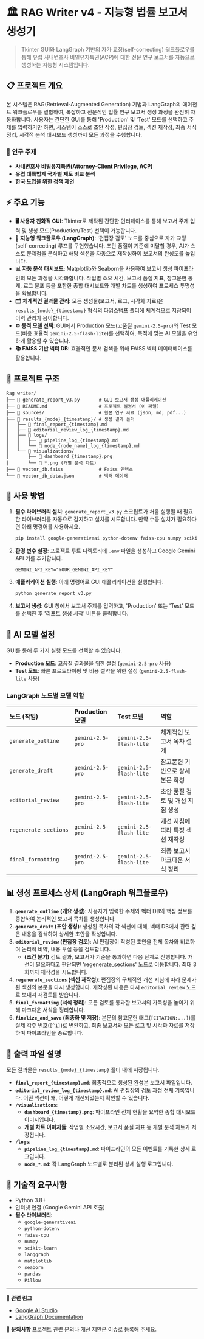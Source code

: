 # 🏛️ RAG Writer v4 - 지능형 법률 보고서 생성기

> Tkinter GUI와 LangGraph 기반의 자가 교정(self-correcting) 워크플로우를 통해 유럽 사내변호사 비밀유지특권(ACP)에 대한 전문 연구 보고서를 자동으로 생성하는 지능형 시스템입니다.

## 📋 프로젝트 개요

본 시스템은 RAG(Retrieval-Augmented Generation) 기법과 LangGraph의 에이전트 워크플로우를 결합하여, 복잡하고 전문적인 법률 연구 보고서 생성 과정을 완전히 자동화합니다. 사용자는 간단한 GUI를 통해 'Production' 및 'Test' 모드를 선택하고 주제를 입력하기만 하면, 시스템이 스스로 초안 작성, 편집장 검토, 섹션 재작성, 최종 서식 정리, 시각적 분석 대시보드 생성까지 모든 과정을 수행합니다.

### 🎯 연구 주제
- **사내변호사 비밀유지특권(Attorney-Client Privilege, ACP)**
- **유럽 대륙법계 국가별 제도 비교 분석**
- **한국 도입을 위한 정책 제언**

## ⚡ 주요 기능

- **🖥️ 사용자 친화적 GUI**: Tkinter로 제작된 간단한 인터페이스를 통해 보고서 주제 입력 및 생성 모드(Production/Test) 선택이 가능합니다.
- **🧠 지능형 워크플로우 (LangGraph)**: '편집장 검토' 노드를 중심으로 자가 교정(self-correcting) 루프를 구현했습니다. 초안 품질이 기준에 미달할 경우, AI가 스스로 문제점을 분석하고 해당 섹션을 자동으로 재작성하여 보고서의 완성도를 높입니다.
- **📊 자동 분석 대시보드**: Matplotlib와 Seaborn을 사용하여 보고서 생성 파이프라인의 모든 과정을 시각화합니다. 작업별 소요 시간, 보고서 품질 지표, 참고문헌 통계, 로그 분포 등을 포함한 종합 대시보드와 개별 차트를 생성하여 프로세스 투명성을 확보합니다.
- **🗂️ 체계적인 결과물 관리**: 모든 생성물(보고서, 로그, 시각화 자료)은 `results_{mode}_{timestamp}` 형식의 타임스탬프 폴더에 체계적으로 저장되어 이력 관리가 용이합니다.
- **⚙️ 동적 모델 선택**: GUI에서 Production 모드(고품질 `gemini-2.5-pro`)와 Test 모드(비용 효율적 `gemini-2.5-flash-lite`)를 선택하여, 목적에 맞는 AI 모델을 유연하게 활용할 수 있습니다.
- **📚 FAISS 기반 벡터 DB**: 효율적인 문서 검색을 위해 FAISS 벡터 데이터베이스를 활용합니다.

## 📁 프로젝트 구조

```
Rag writer/
├── 📄 generate_report_v3.py       # GUI 보고서 생성 애플리케이션
├── 📄 README.md                   # 프로젝트 설명서 (이 파일)
├── 📁 sources/                    # 원본 연구 자료 (json, md, pdf...)
├── 📁 results_{mode}_{timestamp}/ # 생성 결과 폴더
│   ├── 📄 final_report_{timestamp}.md
│   ├── 📄 editorial_review_log_{timestamp}.md
│   ├── 📁 logs/
│   │   ├── 📄 pipeline_log_{timestamp}.md
│   │   └── 📄 node_{node_name}_log_{timestamp}.md
│   └── 📁 visualizations/
│       ├── 📄 dashboard_{timestamp}.png
│       └── 📄 *.png (개별 분석 차트)
├── 📄 vector_db.faiss             # Faiss 인덱스
└── 📄 vector_db_data.json         # 벡터 데이터
```

## 🚀 사용 방법

1.  **필수 라이브러리 설치**: `generate_report_v3.py` 스크립트가 처음 실행될 때 필요한 라이브러리를 자동으로 감지하고 설치를 시도합니다. 만약 수동 설치가 필요하다면 아래 명령어를 사용하세요.
    ```bash
    pip install google-generativeai python-dotenv faiss-cpu numpy scikit-learn langgraph matplotlib seaborn pandas Pillow
    ```
2.  **환경 변수 설정**: 프로젝트 루트 디렉토리에 `.env` 파일을 생성하고 Google Gemini API 키를 추가합니다.
    ```
    GEMINI_API_KEY="YOUR_GEMINI_API_KEY"
    ```
3.  **애플리케이션 실행**: 아래 명령어로 GUI 애플리케이션을 실행합니다.
    ```bash
    python generate_report_v3.py
    ```
4.  **보고서 생성**: GUI 창에서 보고서 주제를 입력하고, 'Production' 또는 'Test' 모드를 선택한 후 '리포트 생성 시작' 버튼을 클릭합니다.

## 🤖 AI 모델 설정

GUI를 통해 두 가지 실행 모드를 선택할 수 있습니다.

- **Production 모드**: 고품질 결과물을 위한 설정 (`gemini-2.5-pro` 사용)
- **Test 모드**: 빠른 프로토타이핑 및 비용 절약을 위한 설정 (`gemini-2.5-flash-lite` 사용)

### LangGraph 노드별 모델 역할
| 노드 (작업) | Production 모델 | Test 모델 | 역할 |
| :--- | :--- | :--- | :--- |
| `generate_outline` | `gemini-2.5-pro` | `gemini-2.5-flash-lite` | 체계적인 보고서 목차 설계 |
| `generate_draft` | `gemini-2.5-pro` | `gemini-2.5-flash-lite` | 참고문헌 기반으로 상세 본문 작성 |
| `editorial_review` | `gemini-2.5-pro` | `gemini-2.5-flash-lite` | 초안 품질 검토 및 개선 지침 생성 |
| `regenerate_sections` | `gemini-2.5-pro` | `gemini-2.5-flash-lite` | 개선 지침에 따라 특정 섹션 재작성 |
| `final_formatting` | `gemini-2.5-pro` | `gemini-2.5-flash-lite` | 최종 보고서 마크다운 서식 정리 |

## 📊 생성 프로세스 상세 (LangGraph 워크플로우)

1.  **`generate_outline` (개요 생성)**: 사용자가 입력한 주제와 벡터 DB의 핵심 정보를 종합하여 논리적인 보고서 목차를 생성합니다.
2.  **`generate_draft` (초안 생성)**: 생성된 목차의 각 섹션에 대해, 벡터 DB에서 관련 깊은 내용을 검색하여 상세한 초안을 작성합니다.
3.  **`editorial_review` (편집장 검토)**: AI 편집장이 작성된 초안을 전체 목차와 비교하며 논리적 비약, 내용 부실 등을 검토합니다.
    - **(조건 분기)** 검토 결과, 보고서가 기준을 통과하면 다음 단계로 진행합니다. 개선이 필요하다고 판단되면 'regenerate_sections' 노드로 이동합니다. 최대 3회까지 재작성을 시도합니다.
4.  **`regenerate_sections` (섹션 재작성)**: 편집장의 구체적인 개선 지침에 따라 문제가 된 섹션의 본문을 다시 생성합니다. 재작성된 내용은 다시 `editorial_review` 노드로 보내져 재검토를 받습니다.
5.  **`final_formatting` (서식 정리)**: 모든 검토를 통과한 보고서의 가독성을 높이기 위해 마크다운 서식을 정리합니다.
6.  **`finalize_and_save` (최종화 및 저장)**: 본문의 참고문헌 태그(`[CITATION:...]`)를 실제 각주 번호(`[^1]`)로 변환하고, 최종 보고서와 모든 로그 및 시각화 자료를 저장하며 파이프라인을 종료합니다.

## 📄 출력 파일 설명

모든 결과물은 `results_{mode}_{timestamp}` 폴더 내에 저장됩니다.

- **`final_report_{timestamp}.md`**: 최종적으로 생성된 완성본 보고서 파일입니다.
- **`editorial_review_log_{timestamp}.md`**: AI 편집장의 검토 과정 전체 기록입니다. 어떤 섹션이 왜, 어떻게 개선되었는지 확인할 수 있습니다.
- **`/visualizations`**:
  - **`dashboard_{timestamp}.png`**: 파이프라인 전체 현황을 요약한 종합 대시보드 이미지입니다.
  - **개별 차트 이미지들**: 작업별 소요시간, 보고서 품질 지표 등 개별 분석 차트가 저장됩니다.
- **`/logs`**:
  - **`pipeline_log_{timestamp}.md`**: 파이프라인의 모든 이벤트를 기록한 상세 로그입니다.
  - **`node_*.md`**: 각 LangGraph 노드별로 분리된 상세 실행 로그입니다.

## 🔧 기술적 요구사항

- Python 3.8+
- 인터넷 연결 (Google Gemini API 호출)
- **필수 라이브러리**:
  - `google-generativeai`
  - `python-dotenv`
  - `faiss-cpu`
  - `numpy`
  - `scikit-learn`
  - `langgraph`
  - `matplotlib`
  - `seaborn`
  - `pandas`
  - `Pillow`

---

**🔗 관련 링크**
- [Google AI Studio](https://aistudio.google.com/)
- [LangGraph Documentation](https://python.langchain.com/docs/langgraph)

**📧 문의사항**
프로젝트 관련 문의나 개선 제안은 이슈로 등록해 주세요. 